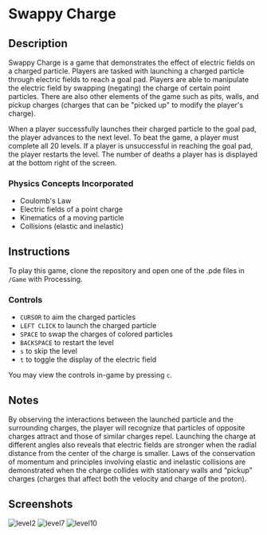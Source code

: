 # Swappy Charge

## Description
Swappy Charge is a game that demonstrates the effect of electric fields on a charged particle. Players are tasked with launching a charged particle through electric fields to reach a goal pad. Players are able to manipulate the electric field by swapping (negating) the charge of certain point particles. There are also other elements of the game such as pits, walls, and pickup charges (charges that can be "picked up" to modify the player's charge). 

When a player successfully launches their charged particle to the goal pad, the player advances to the next level. To beat the game, a player must complete all 20 levels. If a player is unsuccessful in reaching the goal pad, the player restarts the level. The number of deaths a player has is displayed at the bottom right of the screen.

### Physics Concepts Incorporated
- Coulomb's Law
- Electric fields of a point charge
- Kinematics of a moving particle
- Collisions (elastic and inelastic)


## Instructions
To play this game, clone the repository and open one of the .pde files in `/Game` with Processing.

### Controls
- `CURSOR` to aim the charged particles
- `LEFT CLICK` to launch the charged particle
- `SPACE` to swap the charges of colored particles
- `BACKSPACE` to restart the level
- `s` to skip the level
- `t` to toggle the display of the electric field

You may view the controls in-game by pressing `c`.


## Notes
By observing the interactions between the launched particle and the surrounding charges, the player will recognize that particles of opposite charges attract and those of similar charges repel. Launching the charge at different angles also reveals that electric fields are stronger when the radial distance from the center of the charge is smaller. Laws of the conservation of momentum and principles involving elastic and inelastic collisions are demonstrated when the charge collides with stationary walls and “pickup” charges (charges that affect both the velocity and charge of the proton).

## Screenshots
![level2](https://github.com/chicknmilk/electricity/blob/main/screenshots/level2_screenshot.png)
![level7](https://github.com/chicknmilk/electricity/blob/main/screenshots/level7_screenshot.png)
![level10](https://github.com/chicknmilk/electricity/blob/main/screenshots/level10_screenshot.png)